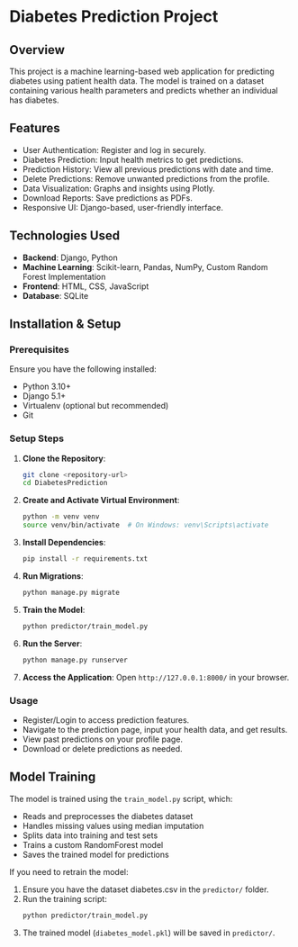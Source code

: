 # Diabetes Prediction Project

## Overview
This project is a machine learning-based web application for predicting diabetes using patient health data. The model is trained on a dataset containing various health parameters and predicts whether an individual has diabetes.

## Features
- User Authentication: Register and log in securely.
- Diabetes Prediction: Input health metrics to get predictions.
- Prediction History: View all previous predictions with date and time.
- Delete Predictions: Remove unwanted predictions from the profile.
- Data Visualization: Graphs and insights using Plotly.
- Download Reports: Save predictions as PDFs.
- Responsive UI: Django-based, user-friendly interface.

## Technologies Used
- **Backend**: Django, Python
- **Machine Learning**: Scikit-learn, Pandas, NumPy, Custom Random Forest Implementation
- **Frontend**: HTML, CSS, JavaScript
- **Database**: SQLite

## Installation & Setup
### Prerequisites
Ensure you have the following installed:
- Python 3.10+
- Django 5.1+
- Virtualenv (optional but recommended)
- Git

### Setup Steps
1. **Clone the Repository**:
   ```sh
   git clone <repository-url>
   cd DiabetesPrediction
   ```
2. **Create and Activate Virtual Environment**:
   ```sh
   python -m venv venv
   source venv/bin/activate  # On Windows: venv\Scripts\activate
   ```
3. **Install Dependencies**:
   ```sh
   pip install -r requirements.txt
   ```
4. **Run Migrations**:
   ```sh
   python manage.py migrate
   ```
5. **Train the Model**:
   ```sh
   python predictor/train_model.py
   ```
6. **Run the Server**:
   ```sh
   python manage.py runserver
   ```
7. **Access the Application**:
   Open `http://127.0.0.1:8000/` in your browser.

### Usage
- Register/Login to access prediction features.
- Navigate to the prediction page, input your health data, and get results.
- View past predictions on your profile page.
- Download or delete predictions as needed.

## Model Training
The model is trained using the `train_model.py` script, which:
- Reads and preprocesses the diabetes dataset
- Handles missing values using median imputation
- Splits data into training and test sets
- Trains a custom RandomForest model
- Saves the trained model for predictions

If you need to retrain the model:
1. Ensure you have the dataset diabetes.csv in the `predictor/` folder.
2. Run the training script:
   ```sh
   python predictor/train_model.py
   ```
3. The trained model (`diabetes_model.pkl`) will be saved in `predictor/`.

